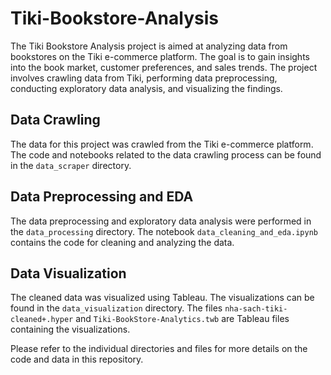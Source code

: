 # Tiki-Bookstore-Analysis
The Tiki Bookstore Analysis project is aimed at analyzing data from bookstores on the Tiki e-commerce platform. The goal is to gain insights into the book market, customer preferences, and sales trends. The project involves crawling data from Tiki, performing data preprocessing, conducting exploratory data analysis, and visualizing the findings.

## Data Crawling

The data for this project was crawled from the Tiki e-commerce platform. The code and notebooks related to the data crawling process can be found in the `data_scraper` directory.

## Data Preprocessing and EDA

The data preprocessing and exploratory data analysis were performed in the `data_processing` directory. The notebook `data_cleaning_and_eda.ipynb` contains the code for cleaning and analyzing the data.

## Data Visualization

The cleaned data was visualized using Tableau. The visualizations can be found in the `data_visualization` directory. The files `nha-sach-tiki-cleaned+.hyper` and `Tiki-BookStore-Analytics.twb` are Tableau files containing the visualizations.

Please refer to the individual directories and files for more details on the code and data in this repository.
